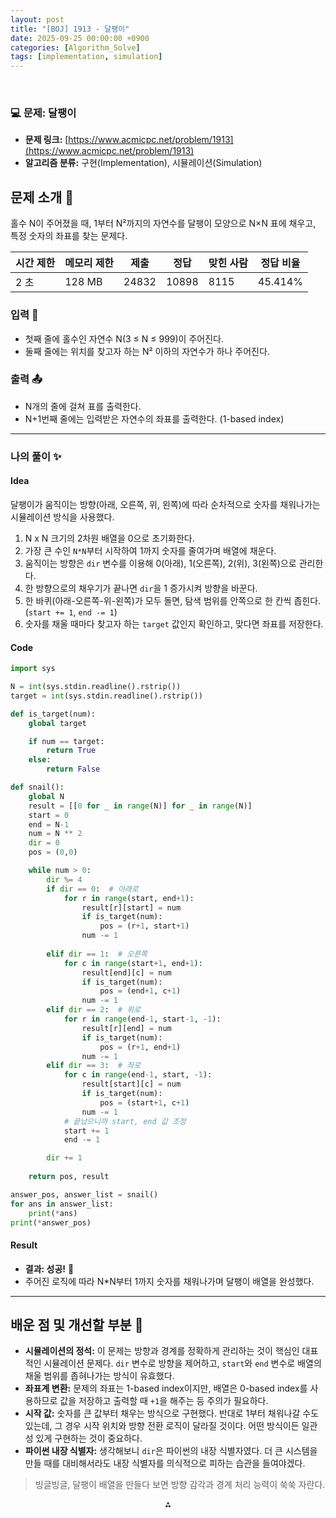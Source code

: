 ```yaml
---
layout: post
title: "[BOJ] 1913 - 달팽이"
date: 2025-09-25 00:00:00 +0900
categories: [Algorithm_Solve]
tags: [implementation, simulation]
---
```


<br>

### 💻 문제: 달팽이

- **문제 링크:** [https://www.acmicpc.net/problem/1913](https://www.acmicpc.net/problem/1913)
- **알고리즘 분류:** 구현(Implementation), 시뮬레이션(Simulation)

## 문제 소개 🧐

홀수 N이 주어졌을 때, 1부터 N²까지의 자연수를 달팽이 모양으로 N×N 표에 채우고, 특정 숫자의 좌표를 찾는 문제다.

| 시간 제한 | 메모리 제한 | 제출 | 정답 | 맞힌 사람 | 정답 비율 |
| --- | --- | --- | --- | --- | --- |
| 2 초 | 128 MB | 24832 | 10898 | 8115 | 45.414% |

### 입력 📝

- 첫째 줄에 홀수인 자연수 N(3 ≤ N ≤ 999)이 주어진다.
- 둘째 줄에는 위치를 찾고자 하는 N² 이하의 자연수가 하나 주어진다.

### 출력 📤

- N개의 줄에 걸쳐 표를 출력한다.
- N+1번째 줄에는 입력받은 자연수의 좌표를 출력한다. (1-based index)

---

### 나의 풀이 ✨

#### Idea

달팽이가 움직이는 방향(아래, 오른쪽, 위, 왼쪽)에 따라 순차적으로 숫자를 채워나가는 시뮬레이션 방식을 사용했다.

1.  N x N 크기의 2차원 배열을 0으로 초기화한다.
2.  가장 큰 수인 `N*N`부터 시작하여 1까지 숫자를 줄여가며 배열에 채운다.
3.  움직이는 방향은 `dir` 변수를 이용해 0(아래), 1(오른쪽), 2(위), 3(왼쪽)으로 관리한다.
4.  한 방향으로의 채우기가 끝나면 `dir`을 1 증가시켜 방향을 바꾼다.
5.  한 바퀴(아래-오른쪽-위-왼쪽)가 모두 돌면, 탐색 범위를 안쪽으로 한 칸씩 좁힌다. (`start += 1`, `end -= 1`)
6.  숫자를 채울 때마다 찾고자 하는 `target` 값인지 확인하고, 맞다면 좌표를 저장한다.

#### Code

```python
import sys

N = int(sys.stdin.readline().rstrip())
target = int(sys.stdin.readline().rstrip())

def is_target(num):
    global target

    if num == target:
        return True
    else:
        return False

def snail():
    global N
    result = [[0 for _ in range(N)] for _ in range(N)]
    start = 0
    end = N-1
    num = N ** 2
    dir = 0
    pos = (0,0)

    while num > 0:
        dir %= 4
        if dir == 0:  # 아래로
            for r in range(start, end+1):
                result[r][start] = num
                if is_target(num):
                    pos = (r+1, start+1)
                num -= 1
                
        elif dir == 1:  # 오른쪽
            for c in range(start+1, end+1):
                result[end][c] = num
                if is_target(num):
                    pos = (end+1, c+1)
                num -= 1
        elif dir == 2:  # 위로
            for r in range(end-1, start-1, -1):
                result[r][end] = num
                if is_target(num):
                    pos = (r+1, end+1)
                num -= 1
        elif dir == 3:  # 좌로
            for c in range(end-1, start, -1):
                result[start][c] = num
                if is_target(num):
                    pos = (start+1, c+1)
                num -= 1
            # 끝났으니까 start, end 값 조정
            start += 1
            end -= 1

        dir += 1
    
    return pos, result

answer_pos, answer_list = snail()
for ans in answer_list:
    print(*ans)
print(*answer_pos)
```

#### Result

- **결과: 성공!** 🎉
- 주어진 로직에 따라 N*N부터 1까지 숫자를 채워나가며 달팽이 배열을 완성했다.

---

## 배운 점 및 개선할 부분 🤔

-   **시뮬레이션의 정석:** 이 문제는 방향과 경계를 정확하게 관리하는 것이 핵심인 대표적인 시뮬레이션 문제다. `dir` 변수로 방향을 제어하고, `start`와 `end` 변수로 배열의 채울 범위를 좁혀나가는 방식이 유효했다.
-   **좌표계 변환:** 문제의 좌표는 1-based index이지만, 배열은 0-based index를 사용하므로 값을 저장하고 출력할 때 `+1`을 해주는 등 주의가 필요하다.
-   **시작 값:** 숫자를 큰 값부터 채우는 방식으로 구현했다. 반대로 1부터 채워나갈 수도 있는데, 그 경우 시작 위치와 방향 전환 로직이 달라질 것이다. 어떤 방식이든 일관성 있게 구현하는 것이 중요하다.
-   **파이썬 내장 식별자:** 생각해보니 `dir`은 파이썬의 내장 식별자였다. 더 큰 시스템을 만들 때를 대비해서라도 내장 식별자를 의식적으로 피하는 습관을 들여야겠다.

> 빙글빙글, 달팽이 배열을 만들다 보면 방향 감각과 경계 처리 능력이 쑥쑥 자란다.

<div style="text-align: center">⁂</div>
